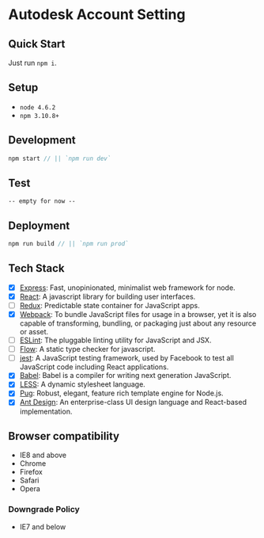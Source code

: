 Autodesk Account Setting
======

## Quick Start

Just run `npm i`.

## Setup

- `node 4.6.2`
- `npm 3.10.8+`

## Development

```javascript
npm start // || `npm run dev`
```

## Test

`-- empty for now --`

## Deployment

```javascript
npm run build // || `npm run prod`
```

## Tech Stack

- [x] [Express](http://expressjs.com/en/4x/api.html): Fast, unopinionated, minimalist web framework for node.
- [x] [React](https://facebook.github.io/react/): A javascript library for building user interfaces.
- [ ] [Redux](http://redux.js.org/): Predictable state container for JavaScript apps.
- [x] [Webpack](http://webpack.github.io/docs/): To bundle JavaScript files for usage in a browser, yet it is also capable of transforming, bundling, or packaging just about any resource or asset.
- [ ] [ESLint](http://eslint.org/): The pluggable linting utility for JavaScript and JSX.
- [ ] [Flow](https://flowtype.org/docs/getting-started.html): A static type checker for javascript.
- [ ] [jest](https://facebook.github.io/jest/docs/api.html): A JavaScript testing framework, used by Facebook to test all JavaScript code including React applications.
- [x] [Babel](https://babeljs.io/): Babel is a compiler for writing next generation JavaScript.
- [x] [LESS](http://lesscss.org/functions/): A dynamic stylesheet language.
- [x] [Pug](https://pugjs.org/api/getting-started.html): Robust, elegant, feature rich template engine for Node.js.
- [x] [Ant Design](https://ant.design/docs/react/introduce): An enterprise-class UI design language and React-based implementation.

## Browser compatibility

- IE8 and above
- Chrome
- Firefox
- Safari
- Opera

### Downgrade Policy

- IE7 and below
